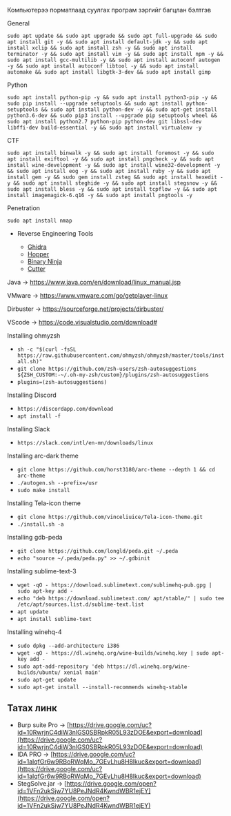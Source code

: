 Компьютерээ порматлаад суулгах програм зэргийг багцлан бэлтгэв

General 

`
sudo apt update && sudo apt upgrade && sudo apt full-upgrade && sudo apt install git -y && sudo apt install default-jdk -y && sudo apt install xclip && sudo apt install zsh -y && sudo apt install terminator -y && sudo apt install vim -y && sudo apt install npm -y && sudo apt install gcc-multilib -y && sudo apt install autoconf autogen -y && sudo apt install autoconf libtool -y && sudo apt install automake && sudo apt install libgtk-3-dev && sudo apt install gimp
`

Python 

`
 sudo apt install python-pip -y && sudo apt install python3-pip -y && sudo pip install --upgrade setuptools && sudo apt install python-setuptools && sudo apt install python-dev -y && sudo apt-get install python3.6-dev && sudo pip3 install --upgrade pip setuptools wheel && sudo apt install python2.7 python-pip python-dev git libssl-dev libffi-dev build-essential -y && sudo apt install virtualenv -y
`

CTF 

``
sudo apt install binwalk -y && sudo apt install foremost -y && sudo apt install exiftool -y && sudo apt install pngcheck -y && sudo apt install wine-development -y && sudo apt install wine32-development -y && sudo apt install eog -y && sudo apt install ruby -y && sudo apt install gem -y && sudo gem install zsteg && sudo apt install hexedit -y && sudo apt install steghide -y && sudo apt install stegsnow -y && sudo apt install bless -y && sudo apt install tcpflow -y && sudo apt install imagemagick-6.q16 -y && sudo apt install pngtools -y  
``

Penetration

```
sudo apt install nmap
```

* Reverse Engineering Tools
  
    * [Ghidra](https://ghidra-sre.org/)
    * [Hopper](https://www.hopperapp.com/)
    * [Binary Ninja](https://binary.ninja/demo/)
    * [Cutter](https://cutter.re/)

Java      -> https://www.java.com/en/download/linux_manual.jsp

VMware    -> https://www.vmware.com/go/getplayer-linux

Dirbuster -> https://sourceforge.net/projects/dirbuster/

VScode    -> https://code.visualstudio.com/download#
 
Installing ohmyzsh
 * `sh -c "$(curl -fsSL https://raw.githubusercontent.com/ohmyzsh/ohmyzsh/master/tools/install.sh)"`
 * `git clone https://github.com/zsh-users/zsh-autosuggestions ${ZSH_CUSTOM:-~/.oh-my-zsh/custom}/plugins/zsh-autosuggestions`
 * `plugins=(zsh-autosuggestions)`

Installing Discord
 * `https://discordapp.com/download`
 * `apt install -f`

Installing Slack
 * `https://slack.com/intl/en-mn/downloads/linux`

Installing arc-dark theme
 * `git clone https://github.com/horst3180/arc-theme --depth 1 && cd arc-theme`
 * `./autogen.sh --prefix=/usr`
 * `sudo make install`
 
Installing Tela-icon theme
 * `git clone https://github.com/vinceliuice/Tela-icon-theme.git`
 * `./install.sh -a`
 
Installing gdb-peda
 * `git clone https://github.com/longld/peda.git ~/.peda`
 * `echo "source ~/.peda/peda.py" >> ~/.gdbinit`
 
Installing sublime-text-3
 * `wget -qO - https://download.sublimetext.com/sublimehq-pub.gpg | sudo apt-key add -`
 * `echo "deb https://download.sublimetext.com/ apt/stable/" | sudo tee /etc/apt/sources.list.d/sublime-text.list`
 * `apt update`
 * `apt install sublime-text`
 
Installing winehq-4
 * `sudo dpkg --add-architecture i386`
 * `wget -qO - https://dl.winehq.org/wine-builds/winehq.key | sudo apt-key add -`
 * `sudo apt-add-repository 'deb https://dl.winehq.org/wine-builds/ubuntu/ xenial main'`
 * `sudo apt-get update`
 * `sudo apt-get install --install-recommends winehq-stable`

Татах линк 
------------------
 * Burp suite Pro -> [https://drive.google.com/uc?id=10RwrjnC4diW3nlGS0SBRpkR05L93zDOE&export=download](https://drive.google.com/uc?id=10RwrjnC4diW3nlGS0SBRpkR05L93zDOE&export=download)
 * IDA PRO        -> [https://drive.google.com/uc?id=1alqfGr6w9RBoRWqMo_7GEvLhu8H8lkuc&export=download](https://drive.google.com/uc?id=1alqfGr6w9RBoRWqMo_7GEvLhu8H8lkuc&export=download)
 * StegSolve.jar  -> [https://drive.google.com/open?id=1VFn2ukSjw7YU8PeJNdR4KwndWBR1ejEY](https://drive.google.com/open?id=1VFn2ukSjw7YU8PeJNdR4KwndWBR1ejEY)
